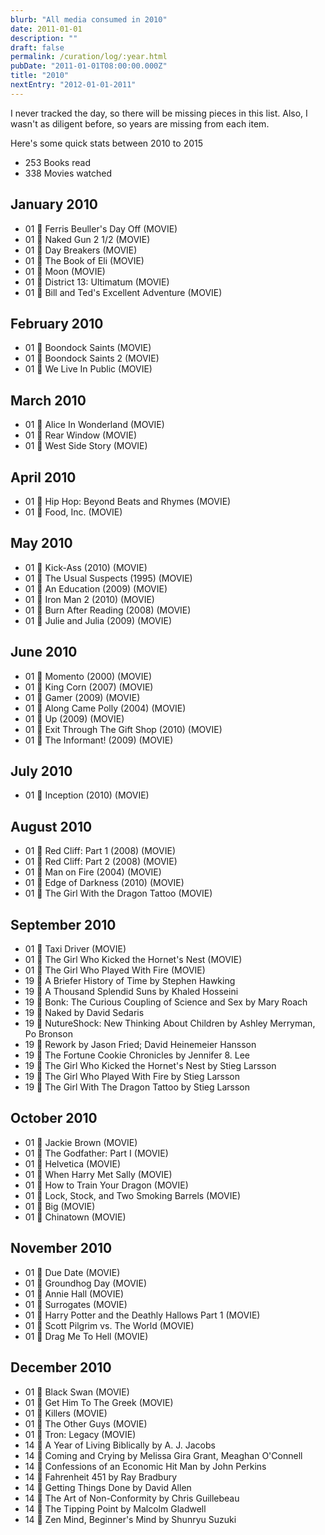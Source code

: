 ```yaml
---
blurb: "All media consumed in 2010"
date: 2011-01-01
description: ""
draft: false
permalink: /curation/log/:year.html
pubDate: "2011-01-01T08:00:00.000Z"
title: "2010"
nextEntry: "2012-01-01-2011"
---
```


I never tracked the day, so there will be missing pieces in this list.
Also, I wasn't as diligent before, so years are missing from each item.

Here's some quick stats between 2010 to 2015

- 253 Books read
- 338 Movies watched

## January 2010

- 01 🎥 Ferris Beuller's Day Off (MOVIE)
- 01 🎥 Naked Gun 2 1/2 (MOVIE)
- 01 🎥 Day Breakers (MOVIE)
- 01 🎥 The Book of Eli (MOVIE)
- 01 🎥 Moon (MOVIE)
- 01 🎥 District 13: Ultimatum (MOVIE)
- 01 🎥 Bill and Ted's Excellent Adventure (MOVIE)

## February 2010

- 01 🎥 Boondock Saints (MOVIE)
- 01 🎥 Boondock Saints 2 (MOVIE)
- 01 🎥 We Live In Public (MOVIE)

## March 2010

- 01 🎥 Alice In Wonderland (MOVIE)
- 01 🎥 Rear Window (MOVIE)
- 01 🎥 West Side Story (MOVIE)

## April 2010

- 01 🎥 Hip Hop: Beyond Beats and Rhymes (MOVIE)
- 01 🎥 Food, Inc. (MOVIE)

## May 2010

- 01 🎥 Kick-Ass (2010) (MOVIE)
- 01 🎥 The Usual Suspects (1995) (MOVIE)
- 01 🎥 An Education (2009) (MOVIE)
- 01 🎥 Iron Man 2 (2010) (MOVIE)
- 01 🎥 Burn After Reading (2008) (MOVIE)
- 01 🎥 Julie and Julia (2009) (MOVIE)

## June 2010

- 01 🎥 Momento (2000) (MOVIE)
- 01 🎥 King Corn (2007) (MOVIE)
- 01 🎥 Gamer (2009) (MOVIE)
- 01 🎥 Along Came Polly (2004) (MOVIE)
- 01 🎥 Up (2009) (MOVIE)
- 01 🎥 Exit Through The Gift Shop (2010) (MOVIE)
- 01 🎥 The Informant! (2009) (MOVIE)

## July 2010

- 01 🎥 Inception (2010) (MOVIE)

## August 2010

- 01 🎥 Red Cliff: Part 1 (2008) (MOVIE)
- 01 🎥 Red Cliff: Part 2 (2008) (MOVIE)
- 01 🎥 Man on Fire (2004) (MOVIE)
- 01 🎥 Edge of Darkness (2010) (MOVIE)
- 01 🎥 The Girl With the Dragon Tattoo (MOVIE)

## September 2010

- 01 🎥 Taxi Driver (MOVIE)
- 01 🎥 The Girl Who Kicked the Hornet's Nest (MOVIE)
- 01 🎥 The Girl Who Played With Fire (MOVIE)
- 19 📕 A Briefer History of Time by Stephen Hawking
- 19 📕 A Thousand Splendid Suns by Khaled Hosseini
- 19 📕 Bonk: The Curious Coupling of Science and Sex by Mary Roach
- 19 📕 Naked by David Sedaris
- 19 📕 NutureShock: New Thinking About Children by Ashley Merryman, Po Bronson
- 19 📕 Rework by Jason Fried; David Heinemeier Hansson
- 19 📕 The Fortune Cookie Chronicles by Jennifer 8. Lee
- 19 📕 The Girl Who Kicked the Hornet's Nest by Stieg Larsson
- 19 📕 The Girl Who Played With Fire by Stieg Larsson
- 19 📕 The Girl With The Dragon Tattoo by Stieg Larsson

## October 2010

- 01 🎥 Jackie Brown (MOVIE)
- 01 🎥 The Godfather: Part I (MOVIE)
- 01 🎥 Helvetica (MOVIE)
- 01 🎥 When Harry Met Sally (MOVIE)
- 01 🎥 How to Train Your Dragon (MOVIE)
- 01 🎥 Lock, Stock, and Two Smoking Barrels (MOVIE)
- 01 🎥 Big (MOVIE)
- 01 🎥 Chinatown (MOVIE)

## November 2010

- 01 🎥 Due Date (MOVIE)
- 01 🎥 Groundhog Day (MOVIE)
- 01 🎥 Annie Hall (MOVIE)
- 01 🎥 Surrogates (MOVIE)
- 01 🎥 Harry Potter and the Deathly Hallows Part 1 (MOVIE)
- 01 🎥 Scott Pilgrim vs. The World (MOVIE)
- 01 🎥 Drag Me To Hell (MOVIE)

## December 2010

- 01 🎥 Black Swan (MOVIE)
- 01 🎥 Get Him To The Greek (MOVIE)
- 01 🎥 Killers (MOVIE)
- 01 🎥 The Other Guys (MOVIE)
- 01 🎥 Tron: Legacy (MOVIE)
- 14 📕 A Year of Living Biblically by A. J. Jacobs
- 14 📕 Coming and Crying by Melissa Gira Grant, Meaghan O'Connell
- 14 📕 Confessions of an Economic Hit Man by John Perkins
- 14 📕 Fahrenheit 451 by Ray Bradbury
- 14 📕 Getting Things Done by David Allen
- 14 📕 The Art of Non-Conformity by Chris Guillebeau
- 14 📕 The Tipping Point by Malcolm Gladwell
- 14 📕 Zen Mind, Beginner's Mind by Shunryu Suzuki
